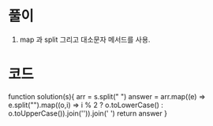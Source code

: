 # 풀이

1. map 과 split 그리고 대소문자 메서드를 사용.

# 코드

function solution(s){
arr = s.split(" ")
answer = arr.map((e) => e.split("").map((o,i) => i % 2 ? o.toLowerCase() : o.toUpperCase()).join('')).join(' ')
return answer
}

```js

```
